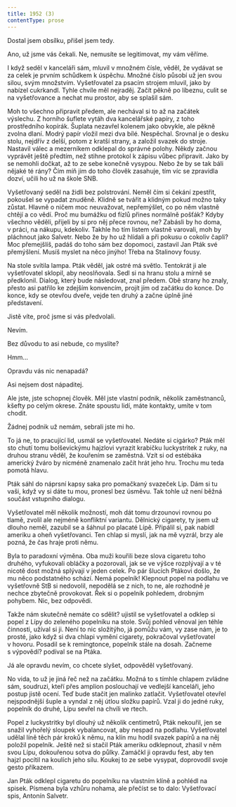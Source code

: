 ```yaml
---
title: 1952 (3)
contentType: prose
---
```


<section>

Dostal jsem obsílku, přišel jsem tedy.

Ano, už jsme vás čekali. Ne, nemusíte se legitimovat, my vám věříme.

I když seděl v kanceláři sám, mluvil v množném čísle, věděl, že vydávat se za celek je prvním schůdkem k úspěchu. Množné číslo působí už jen svou silou, svým množstvím. Vyšetřovatel za psacím strojem mluvil, jako by nabízel cukrkandl. Tyhle chvíle měl nejraděj. Začít pěkně po líbeznu, culit se na vyšetřovance a nechat mu prostor, aby se splašil sám.

Moh to všechno připravit předem, ale nechával si to až na začátek výslechu. Z horního šuflete vytáh dva kancelářské papíry, z toho prostředního kopírák. Šuplata nezavřel kolenem jako obvykle, ale pěkně zvolna dlaní. Modrý papír vložil mezi dva bílé. Nespěchal. Srovnal je o desku stolu, nejdřív z delší, potom z kratší strany, a založil svazek do stroje. Nastavil válec a mezerníkem odklepal do správné polohy. Někdy začnou vyprávět ještě předtím, než stihne protokol k zápisu vůbec připravit. Jako by se nemohli dočkat, až to ze sebe konečně vysypou. Nebo že by se tak báli nějaké té rány? Čím míň jim do toho člověk zasahuje, tím víc se zpravidla dozví, učili ho už na škole SNB.

Vyšetřovaný seděl na židli bez polstrování. Neměl čím si čekání zpestřit, pokoušel se vypadat znuděně. Klidně se tvářit a klidným pokud možno taky zůstat. Hlavně o ničem moc neuvažovat, nepřemýšlet, co po něm vlastně chtějí a co vědí. Proč mu bumážku od fízlů přines normálně pošťák? Kdyby všechno věděli, přijeli by si pro něj přece rovnou, ne? Zabásli by ho doma, v práci, na nákupu, kdekoliv. Takhle ho tím listem vlastně varovali, moh by pláchnout jako Salvetr. Nebo že by ho už hlídali a při pokusu o cokoliv čapli? Moc přemejšlíš, padáš do toho sám bez dopomoci, zastavil Jan Pták své přemýšlení. Musíš myslet na něco jinýho! Třeba na Stalinovy fousy.

Na stole svítila lampa. Pták věděl, jak ostré má světlo. Tentokrát ji ale vyšetřovatel sklopil, aby neoslňovala. Sedl si na hranu stolu a mírně se předklonil. Dialog, který bude následovat, znal předem. Obě strany ho znaly, přesto asi patřilo ke zdejším konvencím, projít jím od začátku do konce. Do konce, kdy se otevřou dveře, vejde ten druhý a začne úplně jiné představení.

Jistě víte, proč jsme si vás předvolali.

Nevím.

Bez důvodu to asi nebude, co myslíte?

Hmm…

Opravdu vás nic nenapadá?

Asi nejsem dost nápaditej.

Ale jste, jste schopnej člověk. Měl jste vlastní podnik, několik zaměstnanců, kšefty po celým okrese. Znáte spoustu lidí, máte kontakty, umíte v tom chodit.

Žádnej podnik už nemám, sebrali jste mi ho.

To já ne, to pracující lid, usmál se vyšetřovatel. Nedáte si cigárko? Pták měl sto chutí tomu bolševickýmu hajzlovi vyrazit krabičku luckystritek z ruky, na druhou stranu věděl, že kouřením se zaměstná. Vzít si od estébáka americký žváro by nicméně znamenalo začít hrát jeho hru. Trochu mu teda pomotá hlavu.

Pták sáhl do náprsní kapsy saka pro pomačkaný svazeček Lip. Dám si tu vaši, když vy si dáte tu mou, pronesl bez úsměvu. Tak tohle už není běžná součást vstupního dialogu.

Vyšetřovatel měl několik možností, moh dát tomu drzounovi rovnou po tlamě, zvolil ale nejméně konfliktní variantu. Dělnický cigarety, ty jsem už dlouho neměl, zazubil se a šáhnul po placaté Lípě. Připálil si, pak nabídl ameriku a oheň vyšetřovanci. Ten chlap si myslí, jak na mě vyzrál, brzy ale pozná, že čas hraje proti němu.

Byla to paradoxní výměna. Oba muži kouřili beze slova cigaretu toho druhého, vyfukovali obláčky a pozorovali, jak se ve výšce rozplývají a v té nicotě dost možná splývají v jeden celek. Po pár šlucích Ptákovi došlo, že mu něco podstatného schází. Nemá popelník! Klepnout popel na podlahu ve vyšetřovně StB si nedovolil, nepodělá se z nich, to ne, ale rozhodně je nechce zbytečně provokovat. Řek si o popelník pohledem, drobným pohybem. Nic, bez odpovědi.

Takže nám skutečně nemáte co sdělit? ujistil se vyšetřovatel a odklep si popel z Lípy do zeleného popelníku na stole. Svůj pohled věnoval jen téhle činnosti, užíval si ji. Není to nic složitýho, já pomůžu vám, vy zase nám, je to prosté, jako když si dva chlapi vymění cigarety, pokračoval vyšetřovatel v hovoru. Posadil se k remingtonce, popelník stále na dosah. Začneme s výpovědí? podíval se na Ptáka.

Já ale opravdu nevím, co chcete slyšet, odpověděl vyšetřovaný.

No vida, to už je jiná řeč než na začátku. Možná to s tímhle chlapem zvládne sám, soudruzi, kteří přes amplion poslouchají ve vedlejší kanceláři, jeho postup jistě ocení. Teď bude stačit jen malinko zatlačit. Vyšetřovatel otevřel nejspodnější šuple a vyndal z něj útlou složku papírů. Vzal ji do jedné ruky, popelník do druhé, Lípu sevřel na chvíli ve rtech.

Popel z luckystritky byl dlouhý už několik centimetrů, Pták nekouřil, jen se snažil vyhořelý sloupek vybalancovat, aby nespad na podlahu. Vyšetřovatel udělal líně těch pár kroků k němu, na klín mu hodil svazek papírů a na něj položil popelník. Ještě než si stačil Pták ameriku odklepnout, zhasil v něm svou Lípu, dokouřenou sotva do půlky. Zamáčkl ji opravdu fest, aby ten hajzl pocítil na koulích jeho sílu. Koukej to ze sebe vysypat, doprovodil svoje gesto příkazem.

Jan Pták odklepl cigaretu do popelníku na vlastním klíně a pohlédl na spisek. Písmena byla vzhůru nohama, ale přečíst se to dalo: Vyšetřovací spis, Antonín Salvetr.

</section>

